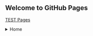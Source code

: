 ## Welcome to GitHub Pages
[TEST Pages](https://kamisaer.github.io/helloword/Test/)

<details>
<summary> Home</summary>
<p>

## 1.[通用篇](https://kamisaer.github.io/helloword/Common/)
## 2.[工具篇](https://kamisaer.github.io/helloword/Tool/)
## 3.[程序篇](https://kamisaer.github.io/helloword/Code/)
## 4.[资源篇](https://kamisaer.github.io/helloword/Resource/)
## 5.[项目篇](https://kamisaer.github.io/helloword/Project/)

</p>
</details>



